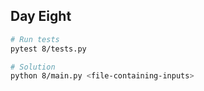## Day Eight

```sh
# Run tests
pytest 8/tests.py

# Solution
python 8/main.py <file-containing-inputs>
```
